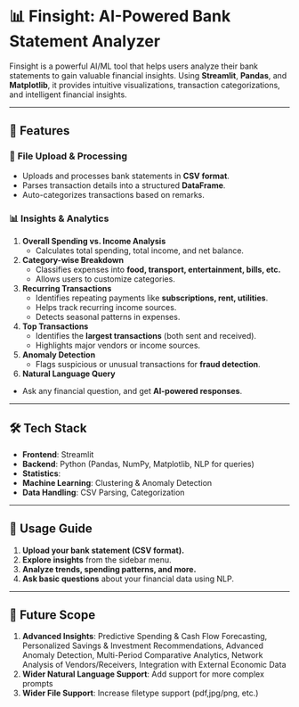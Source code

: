 # 📊 Finsight: AI-Powered Bank Statement Analyzer

Finsight is a powerful AI/ML tool that helps users analyze their bank statements to gain valuable financial insights. Using **Streamlit**, **Pandas**, and **Matplotlib**, it provides intuitive visualizations, transaction categorizations, and intelligent financial insights.

---

## 🚀 Features

### 🔹 **File Upload & Processing**
- Uploads and processes bank statements in **CSV format**.
- Parses transaction details into a structured **DataFrame**.
- Auto-categorizes transactions based on remarks.

### 📊 **Insights & Analytics**
1. **Overall Spending vs. Income Analysis**
   - Calculates total spending, total income, and net balance.
2. **Category-wise Breakdown**
   - Classifies expenses into **food, transport, entertainment, bills, etc.**
   - Allows users to customize categories.
3. **Recurring Transactions**
   - Identifies repeating payments like **subscriptions, rent, utilities**.
   - Helps track recurring income sources.
   - Detects seasonal patterns in expenses.
5. **Top Transactions**
   - Identifies the **largest transactions** (both sent and received).
   - Highlights major vendors or income sources.
6. **Anomaly Detection**
   - Flags suspicious or unusual transactions for **fraud detection**.
10. **Natural Language Query**
   - Ask any financial question, and get **AI-powered responses**.

---

## 🛠️ Tech Stack

- **Frontend**: Streamlit
- **Backend**: Python (Pandas, NumPy, Matplotlib, NLP for queries)
- **Statistics**: 
- **Machine Learning**: Clustering & Anomaly Detection
- **Data Handling**: CSV Parsing, Categorization

---

## 📌 Usage Guide
1. **Upload your bank statement (CSV format).**
2. **Explore insights** from the sidebar menu.
3. **Analyze trends, spending patterns, and more.**
4. **Ask basic questions** about your financial data using NLP.

---

## 🌟 Future Scope
1. **Advanced Insights**: Predictive Spending & Cash Flow Forecasting, Personalized Savings & Investment Recommendations, Advanced Anomaly Detection, Multi-Period Comparative Analytics, Network Analysis of Vendors/Receivers, Integration with External Economic Data
2. **Wider Natural Language Support**: Add support for more complex prompts
3. **Wider File Support**: Increase filetype support (pdf,jpg/png, etc.)

